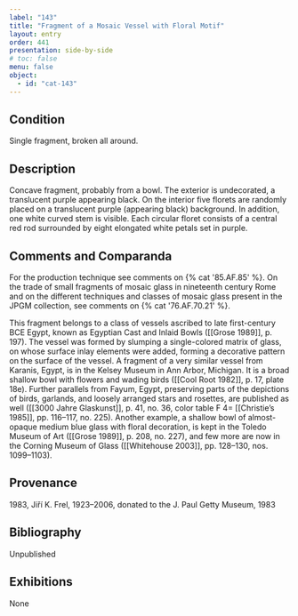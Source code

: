 ```yaml
---
label: "143"
title: "Fragment of a Mosaic Vessel with Floral Motif"
layout: entry
order: 441
presentation: side-by-side
# toc: false
menu: false
object:
  - id: "cat-143"
---
```


## Condition

Single fragment, broken all around.

## Description

Concave fragment, probably from a bowl. The exterior is undecorated, a translucent purple appearing black. On the interior five florets are randomly placed on a translucent purple (appearing black) background. In addition, one white curved stem is visible. Each circular floret consists of a central red rod surrounded by eight elongated white petals set in purple.

## Comments and Comparanda

For the production technique see comments on {% cat '85.AF.85' %}. On the trade of small fragments of mosaic glass in nineteenth century Rome and on the different techniques and classes of mosaic glass present in the JPGM collection, see comments on {% cat '76.AF.70.21' %}.

This fragment belongs to a class of vessels ascribed to late first-century BCE Egypt, known as Egyptian Cast and Inlaid Bowls ([[Grose 1989]], p. 197). The vessel was formed by slumping a single-colored matrix of glass, on whose surface inlay elements were added, forming a decorative pattern on the surface of the vessel. A fragment of a very similar vessel from Karanis, Egypt, is in the Kelsey Museum in Ann Arbor, Michigan. It is a broad shallow bowl with flowers and wading birds ([[Cool Root 1982]], p. 17, plate 18e). Further parallels from Fayum, Egypt, preserving parts of the depictions of birds, garlands, and loosely arranged stars and rosettes, are published as well ([[3000 Jahre Glaskunst]], p. 41, no. 36, color table F 4= [[Christie’s 1985]], pp. 116–117, no. 225). Another example, a shallow bowl of almost-opaque medium blue glass with floral decoration, is kept in the Toledo Museum of Art ([[Grose 1989]], p. 208, no. 227), and few more are now in the Corning Museum of Glass ([[Whitehouse 2003]], pp. 128–130, nos. 1099–1103).

## Provenance

1983, Jiří K. Frel, 1923–2006, donated to the J. Paul Getty Museum, 1983

## Bibliography

Unpublished

## Exhibitions

None